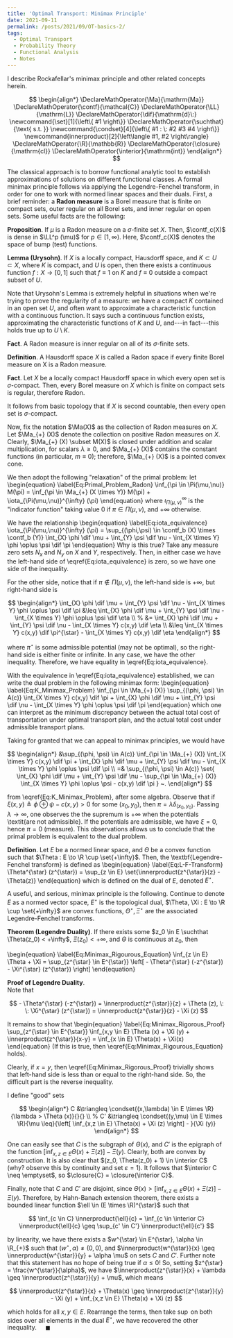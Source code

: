 ```yaml
---
title: 'Optimal Transport: Minimax Principle'
date: 2021-09-11
permalink: /posts/2021/09/OT-basics-2/
tags:
  - Optimal Transport
  - Probability Theory
  - Functional Analysis
  - Notes
---
```


I describe Rockafellar's minimax principle and other related concepts herein.

$$ \begin{align*}
	\DeclareMathOperator{\Ma}{\mathrm{Ma}} \DeclareMathOperator{\contf}{\mathcal{C}} \DeclareMathOperator{\LL}{\mathrm{L}}
	\DeclareMathOperator{\dif}{\mathrm{d}\:}
	\newcommand{\set}[1]{\left\{ #1 \right\}}
	\DeclareMathOperator{\suchthat}{\text{ s.t. }}
		\newcommand{\condset}[4]{\left\{ #1  : \: #2 #3 #4 \right\}}
	\newcommand{innerproduct}[2]{\left\langle #1, #2 \right\rangle}
	\DeclareMathOperator{\R}{\mathbb{R}}
	\DeclareMathOperator{\closure}{\mathrm{cl}}
	\DeclareMathOperator{\interior}{\mathrm{int}}
\end{align*} $$

The classical approach is to borrow functional analytic tool to establish approximations of solutions on different functional classes. A formal minimax principle follows via applying the Legendre-Fenchel transform, in order for one to work with normed linear spaces and their duals. First, a brief reminder: a **Radon measure** is a Borel measure that is finite on compact sets,
outer regular on all Borel sets, and inner regular on open sets. Some useful facts are the following:

**Proposition**.
If $\mu$ is a Radon measure on a $\sigma$-finite set $X$. Then, $\contf_c(X)$ is dense in $\LL^p (\mu)$ for $p \in [1,\infty)$. Here, $\contf_c(X)$ denotes the space of bump (test) functions.


**Lemma (Urysohn)**.
If $X$ is a locally compact, Hausdorff space, and $K \subset U \subset X$, where $K$ is compact, and $U$ is open, then there exists a continuous function $f : X \to [0, 1]$ such that $f \equiv 1$ on $K$ and $f \equiv 0$ outside a compact subset of $U$.


Note that Urysohn's Lemma is extremely helpful in situations when we're trying to prove the regularity of a measure: we have a compact $K$ contained in an open set $U$, and often want to approximate a characteristic function with a continuous function. It says such a continuous function exists, approximating the characteristic functions of $K$ and $U$, and---in fact---this holds true up to $U \setminus K$.

**Fact**.
A Radon measure is inner regular on all of its $\sigma$-finite sets.

**Definition**.
A Hausdorff space $X$ is called a Radon space if every finite Borel measure on X is a Radon measure.

**Fact**.
Let $X$ be a locally compact Hausdorff space in which every open set is $\sigma$-compact. Then, every Borel measure on $X$ which is finite on compact sets is regular, therefore Radon.

It follows from basic topology that if $X$ is second countable, then every open set is $\sigma$-compact.


Now, fix the notation $\Ma(X)$ as the collection of Radon measures on $X$. Let $\Ma_{+} (X)$ denote the collection on positive Radon measures on $X$. Clearly, $\Ma_{+} (X) \subset M(X)$ is closed under addition and scalar multiplication, for scalars $\lambda \geq 0$, and $\Ma_{+} (X)$ contains the constant functions (in particular, $m \equiv 0$); therefore, $\Ma_{+} (X)$ is a pointed convex cone.

We then adopt the following "relaxation" of the primal problem: let
\begin{equation}
	\label{Eq:Primal_Problem_Radon}
	\inf_{\pi \in \Pi(\mu,\nu)} M(\pi) = \inf_{\pi \in \Ma_{+} (X \times Y)} M(\pi) + \iota_{\Pi(\mu,\nu)}^{\infty} (\pi)
\end{equation}
where $\iota_{\Pi(\mu,\nu)}^{\infty}$ is the "indicator function" taking value $0$ if $\pi \in \Pi(\mu,\nu)$, and $+\infty$ otherwise.

We have the relationship
\begin{equation}
	\label{Eq:iota_equivalence}
	\iota_{\Pi(\mu,\nu)}^{\infty} (\pi) = \sup_{(\phi,\psi) \in \contf_b (X) \times \contf_b (Y)} \int_{X} \phi \dif \mu + \int_{Y} \psi \dif \nu - \int_{X \times Y} \phi \oplus \psi \dif \pi
\end{equation}
Why is this true? Take any measure zero sets $N_x$ and $N_y$ on $X$ and $Y$, respectively. Then, in either case we have the left-hand side of \eqref{Eq:iota_equivalence} is zero, so we have one side of the inequality.

For the other side, notice that if $\pi \notin \Pi(\mu,\nu)$, the left-hand side is $+\infty$, but right-hand side is

$$
\begin{align*}
	\int_{X} \phi \dif \mu + \int_{Y} \psi \dif \nu - \int_{X \times Y} \phi \oplus \psi \dif \pi &\leq \int_{X} \phi \dif \mu + \int_{Y} \psi \dif \nu - \int_{X \times Y} \phi \oplus \psi \dif \eta \\
	%
	&= \int_{X} \phi \dif \mu + \int_{Y} \psi \dif \nu - \int_{X \times Y} c(x,y) \dif \eta \\
	&\leq \int_{X \times Y} c(x,y) \dif \pi^{\star} - \int_{X \times Y} c(x,y) \dif \eta
\end{align*}
$$

where $\pi^{\star}$ is some admissible potential (may not be optimal), so the right-hand side is either finite or infinite. In any case, we have the other inequality. Therefore, we have equality in \eqref{Eq:iota_equivalence}.

With the equivalence in \eqref{Eq:iota_equivalence} established, we can write the dual problem in the following minimax form:
\begin{equation}
	\label{Eq:K_Minimax_Problem}
	\inf_{\pi \in \Ma_{+} (X)} \sup_{(\phi, \psi) \in A(c)} \int_{X \times Y} c(x,y) \dif \pi + \int_{X} \phi \dif \mu + \int_{Y} \psi \dif \nu - \int_{X \times Y} \phi \oplus \psi \dif \pi
\end{equation}
which one can interpret as the minimum discrepancy between the actual total cost of transportation under optimal transport plan, and the actual total cost under admissible transport plans.

Taking for granted that we can appeal to minimax principles, we would have

$$
\begin{align*}
	&\sup_{(\phi, \psi) \in A(c)} \inf_{\pi \in \Ma_{+} (X)} \int_{X \times Y} c(x,y) \dif \pi + \int_{X} \phi \dif \mu + \int_{Y} \psi \dif \nu - \int_{X \times Y} \phi \oplus \psi \dif \pi \\
	=& \sup_{(\phi, \psi) \in A(c)} \set{ \int_{X} \phi \dif \mu + \int_{Y} \psi \dif \nu - \sup_{\pi \in \Ma_{+} (X)} \int_{X \times Y}  \phi \oplus \psi - c(x,y) \dif \pi } ~.
\end{align*}
$$

from \eqref{Eq:K_Minimax_Problem}, after some algebra. Observe that if $\xi (x,y) \triangleq \phi \oplus \psi - c(x,y) > 0$ for some $(x_0, y_0)$, then $\pi = \lambda \delta_{(x_0,y_0)}$. Passing $\lambda \to \infty$, one observes the the supremum is $+\infty$ when the potentials \textit{are not admissible}. If the potentials are admissible, we have $\xi = 0$, hence $\pi = 0$ (measure). This observations allows us to conclude that the primal problem is equivalent to the dual problem.

**Definition**.
Let $E$ be a normed linear space, and $\Theta$ be a convex function such that $\Theta : E \to \R \cup \set{+\infty}$. Then, the \textbf{Legendre-Fenchel transform} is defined as
\begin{equation}
		\label{Eq:L-F-Transform}
		\Theta^{\star} (z^{\star}) = \sup_{z \in E} \set{\innerproduct{z^{\star}}{z} - \Theta(z)}
\end{equation}
which is defined on the dual of $E$, denoted $E^{\star}$.

A useful, and serious, minimax principle is the following. Continue to denote $E$ as a normed vector space, $E^{\star}$ is the topological dual, $\Theta, \Xi : E \to \R \cup \set{+\infty}$ are convex functions, $\Theta^{\star}, \Xi^{\star}$ are the associated Legendre-Fenchel transforms.

**Theorem (Legendre Duality)**.
If there exists some $z_0 \in E \suchthat \Theta(z_0) < +\infty$, $\Xi (z_0) < +\infty$, and $\Theta$ is continuous at $z_0$, then

\begin{equation}
		\label{Eq:Minimax_Rigourous_Equation}
		\inf_{z \in E} \Theta + \Xi = \sup_{z^{\star} \in E^{\star}} \left[ - \Theta^{\star} (-z^{\star}) - \Xi^{\star} (z^{\star}) \right]
\end{equation}


**Proof of Legendre Duality**.	
Note that 

$$
		- \Theta^{\star} (-z^{\star}) = \innerproduct{z^{\star}}{z} + \Theta (z), \: \: \Xi^{\star} (z^{\star}) = \innerproduct{z^{\star}}{z} - \Xi (z)
$$

It remains to show that 
\begin{equation}
		\label{Eq:Minimax_Rigorous_Proof}
		\sup_{z^{\star} \in E^{\star}} \inf_{x,y \in E} \Theta (x) + \Xi (y) + \innerproduct{z^{\star}}{x-y} = \inf_{x \in E} \Theta(x) + \Xi(x)
\end{equation}
(If this is true, then \eqref{Eq:Minimax_Rigourous_Equation} holds).
	
Clearly, if $x=y$, then \eqref{Eq:Minimax_Rigorous_Proof} trivially shows that left-hand side is less than or equal to the right-hand side. So, the difficult part is the reverse inequality.
	
I define "good" sets

$$
\begin{align*}
		C &\triangleq \condset{(x,\lambda) \in E \times \R}{\lambda > \Theta (x)}{}{} \\
		%
		C' &\triangleq \condset{(y,\mu) \in E \times \R}{\mu \leq}{\left[ \inf_{x,z \in E} \Theta(x) + \Xi (z) \right] - }{\Xi (y)}
\end{align*}
$$

One can easily see that $C$ is the subgraph of $\Theta(x)$, and $C'$ is the epigraph of the function $\left[ \inf_{x,z \in E} \Theta(x) + \Xi (z) \right] - \Xi (y)$. Clearly, both are convex by construction. It is also clear that $(z_0, \Theta(z_0) + 1) \in \interior C$ (why? observe this by continuity and set $\varepsilon = 1$). It follows that $\interior C \neq \emptyset$, so $\closure{C} = \closure{\interior C}$.
	
Finally, note that $C$ and $C'$ are disjoint, since $\Theta (x) > \left[ \inf_{x,z \in E} \Theta(x) + \Xi (z) \right] - \Xi (y)$. Therefore, by Hahn-Banach extension theorem, there exists a bounded linear function $\ell \in (E \times \R)^{\star}$ such that

$$
		\inf_{c \in C} \innerproduct{\ell}{c} = \inf_{c \in \interior C} \innerproduct{\ell}{c} \geq \sup_{c' \in C'} \innerproduct{\ell}{c'}
$$

by linearity, we have there exists a $w^{\star} \in E^{\star}, \alpha \in \R_{+}$ such that $(w^{\star}, \alpha) \neq (0,0)$, and $\innerproduct{w^{\star}}{x} \geq \innerproduct{w^{\star}}{y} + \alpha \mu$ on sets $C$ and $C'$. Further note that this statement has no hope of being true if $\alpha \leq 0$! So, setting $z^{\star} = \frac{w^{\star}}{\alpha}$, we have $\innerproduct{z^{\star}}{x} + \lambda \geq \innerproduct{z^{\star}}{y} + \mu$, which means 

$$
		\innerproduct{z^{\star}}{x} + \Theta(x) \geq \innerproduct{z^{\star}}{y} - \Xi (y) + \inf_{x,z \in E} \Theta(x) + \Xi (z)
$$

which holds for all $x,y \in E$. Rearrange the terms, then take $\sup$ on both sides over all elements in the dual $E^{\star}$, we have recovered the other inequality. $\quad \blacksquare$
